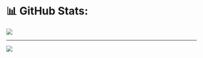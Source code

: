 # 📊 GitHub Stats:

![](https://github-readme-stats.vercel.app/api/top-langs/?username=telecoder&theme=dark&hide_border=false&include_all_commits=false&count_private=false&layout=compact)

---
[![](https://visitcount.itsvg.in/api?id=telecoder&icon=2&color=0)](https://visitcount.itsvg.in)

<!-- Proudly created with GPRM ( https://gprm.itsvg.in ) -->
